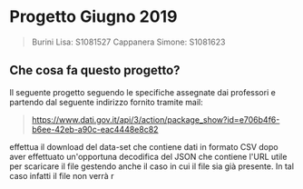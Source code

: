# Progetto Giugno 2019
>Burini Lisa: S1081527
>Cappanera Simone: S1081623
>
## Che cosa fa questo progetto?

Il seguente progetto seguendo le specifiche assegnate dai professori e partendo dal seguente indirizzo fornito tramite mail:
> https://www.dati.gov.it/api/3/action/package_show?id=e706b4f6-b6ee-42eb-a90c-eac4448e8c82

effettua il download del data-set che contiene dati in formato CSV dopo aver effettuato un'opportuna decodifica del JSON che contiene l'URL utile per scaricare il file gestendo anche il caso in cui il file sia già presente. In tal caso infatti il file non verrà r

<!--stackedit_data:
eyJoaXN0b3J5IjpbLTIwNTE1MDAxMzUsNTIyNzE0OTY1LC0xND
MxMzEyMzMwLC0xODUxNTU0NDcwLC0xODUxNTU0NDcwXX0=
-->